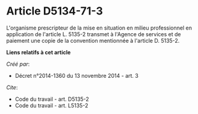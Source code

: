 # Article D5134-71-3

L'organisme prescripteur de la mise en situation en milieu professionnel en application de l'article L. 5135-2 transmet à
l'Agence de services et de paiement une copie de la convention mentionnée à l'article D. 5135-2.

**Liens relatifs à cet article**

_Créé par_:

  - Décret n°2014-1360 du 13 novembre 2014 - art. 3

_Cite_:

  - Code du travail - art. D5135-2
  - Code du travail - art. L5135-2

